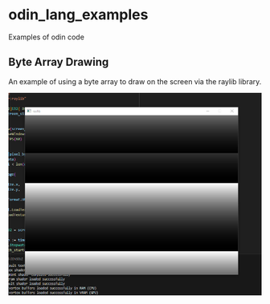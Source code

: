 # odin_lang_examples
Examples of odin code

## Byte Array Drawing
An example of using a byte array to draw on the screen via the raylib library.

![alt text](https://github.com/MWhatsUp/odin_lang_examples/blob/main/raylib_byte_array_drawing.png)
